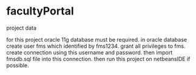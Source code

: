 # facultyPortal
project data

for this project oracle 11g database must be required.
in oracle database create user fms which identified by fms1234.
grant all privileges to fms.
create connection using this username and password.
then import fmsdb.sql file into this connection.
then run this project on netbeansIDE if possible.
